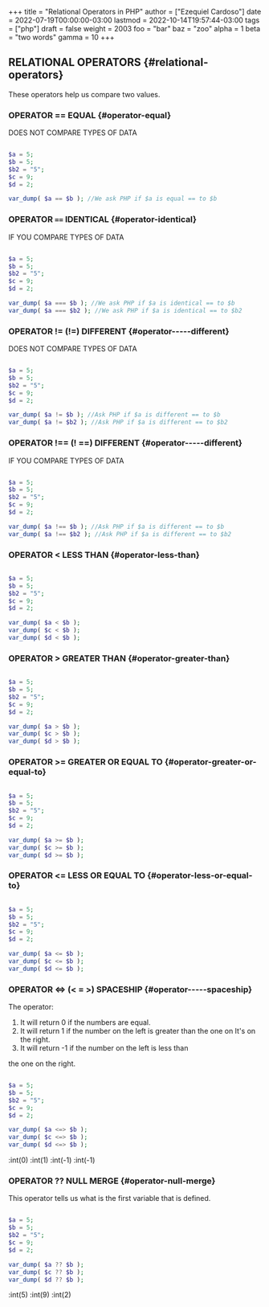 +++
title = "Relational Operators in PHP"
author = ["Ezequiel Cardoso"]
date = 2022-07-19T00:00:00-03:00
lastmod = 2022-10-14T19:57:44-03:00
tags = ["php"]
draft = false
weight = 2003
foo = "bar"
baz = "zoo"
alpha = 1
beta = "two words"
gamma = 10
+++

## RELATIONAL OPERATORS {#relational-operators}

These operators help us compare two values.


### OPERATOR == EQUAL {#operator-equal}

DOES NOT COMPARE TYPES OF DATA

```php

$a = 5;
$b = 5;
$b2 = "5";
$c = 9;
$d = 2;

var_dump( $a == $b ); //We ask PHP if $a is equal == to $b
```


### OPERATOR `==` IDENTICAL {#operator-identical}

IF YOU COMPARE TYPES OF DATA

```php

$a = 5;
$b = 5;
$b2 = "5";
$c = 9;
$d = 2;

var_dump( $a === $b ); //We ask PHP if $a is identical == to $b
var_dump( $a === $b2 ); //We ask PHP if $a is identical == to $b2
```


### OPERATOR != (!=) DIFFERENT {#operator-----different}

DOES NOT COMPARE TYPES OF DATA

```php

$a = 5;
$b = 5;
$b2 = "5";
$c = 9;
$d = 2;

var_dump( $a != $b ); //Ask PHP if $a is different == to $b
var_dump( $a != $b2 ); //Ask PHP if $a is different == to $b2
```


### OPERATOR !== (! ==) DIFFERENT {#operator-----different}

IF YOU COMPARE TYPES OF DATA

```php

$a = 5;
$b = 5;
$b2 = "5";
$c = 9;
$d = 2;

var_dump( $a !== $b ); //Ask PHP if $a is different == to $b
var_dump( $a !== $b2 ); //Ask PHP if $a is different == to $b2
```


### OPERATOR &lt; LESS THAN {#operator-less-than}

```php

$a = 5;
$b = 5;
$b2 = "5";
$c = 9;
$d = 2;

var_dump( $a < $b );
var_dump( $c < $b );
var_dump( $d < $b );
```


### OPERATOR &gt; GREATER THAN {#operator-greater-than}

```php

$a = 5;
$b = 5;
$b2 = "5";
$c = 9;
$d = 2;

var_dump( $a > $b );
var_dump( $c > $b );
var_dump( $d > $b );
```


### OPERATOR &gt;= GREATER OR EQUAL TO {#operator-greater-or-equal-to}

```php

$a = 5;
$b = 5;
$b2 = "5";
$c = 9;
$d = 2;

var_dump( $a >= $b );
var_dump( $c >= $b );
var_dump( $d >= $b );
```


### OPERATOR &lt;= LESS OR EQUAL TO {#operator-less-or-equal-to}

```php

$a = 5;
$b = 5;
$b2 = "5";
$c = 9;
$d = 2;

var_dump( $a <= $b );
var_dump( $c <= $b );
var_dump( $d <= $b );
```


### OPERATOR &lt;=&gt; (&lt; = &gt;) SPACESHIP {#operator-----spaceship}

The operator:

1.  It will return 0 if the numbers are equal.
2.  It will return 1 if the number on the left is greater than the one on
    It's on the right.
3.  It will return -1 if the number on the left is less than

the one on the right.

```php

$a = 5;
$b = 5;
$b2 = "5";
$c = 9;
$d = 2;

var_dump( $a <=> $b );
var_dump( $c <=> $b );
var_dump( $d <=> $b );
```

:int(0)
:int(1)
:int(-1)
:int(-1)


### OPERATOR ?? NULL MERGE {#operator-null-merge}

This operator tells us what is the first variable that is defined.

```php

$a = 5;
$b = 5;
$b2 = "5";
$c = 9;
$d = 2;

var_dump( $a ?? $b );
var_dump( $c ?? $b );
var_dump( $d ?? $b );
```

:int(5)
:int(9)
:int(2)

[//]: # "Exported with love from a post written in Org mode"
[//]: # "- https://github.com/kaushalmodi/ox-hugo"
